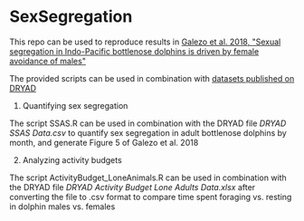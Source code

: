# SexSegregation

This repo can be used to reproduce results in [Galezo et al. 2018, "Sexual segregation in Indo-Pacific bottlenose dolphins is driven by female avoidance of males"](https://doi.org/10.1093/beheco/arx177)

The provided scripts can be used in combination with [datasets published on DRYAD](https://doi.org/10.5061/dryad.m7f9m)

1. Quantifying sex segregation

The script SSAS.R can be used in combination with the DRYAD file *DRYAD SSAS Data.csv* to quantify sex segregation in adult bottlenose dolphins by month, and generate Figure 5 of Galezo et al. 2018

2. Analyzing activity budgets

The script ActivityBudget_LoneAnimals.R can be used in combination with the DRYAD file *DRYAD Activity Budget Lone Adults Data.xlsx* after converting the file to .csv format to compare time spent foraging vs. resting in dolphin males vs. females
